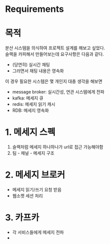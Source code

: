 # Requirements

# 목적

분산 시스템을 의식하여 프로젝트 설계를 해보고 싶었다.  
슬랙을 카피해서 만들어보는데 요구사항은 다음과 같다.  

- (당연히) 실시간 채팅
- 그러면서 채팅 내용은 영속화

이 경우 필요한 시스템은 몇 개인지 대충 생각을 해보면

- message broker: 실시간성, 연관 시스템에게 전파
- kafka: 메세지 큐
- redis: 메세지 읽기 캐시
- RDB: 메세지 영속화

# 1. 메세지 스펙

1. 슬랙처럼 메세지 하나하나가 url로 접근 가능해야함
2. 팀 - 채널 - 메세지 구조

# 2. 메세지 브로커

- 메세지 읽기/쓰기 요청 받음
- 웹소켓 세션 처리

# 3. 카프카

- 각 서비스들에게 메세지 전파
- 